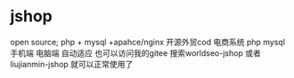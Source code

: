 # jshop
open source; php + mysql +apahce/nginx
开源外贸cod 电商系统
php mysql
手机端  电脑端 自动适应
也可以访问我的gitee 搜索worldseo-jshop 或者liujianmin-jshop
就可以正常使用了
